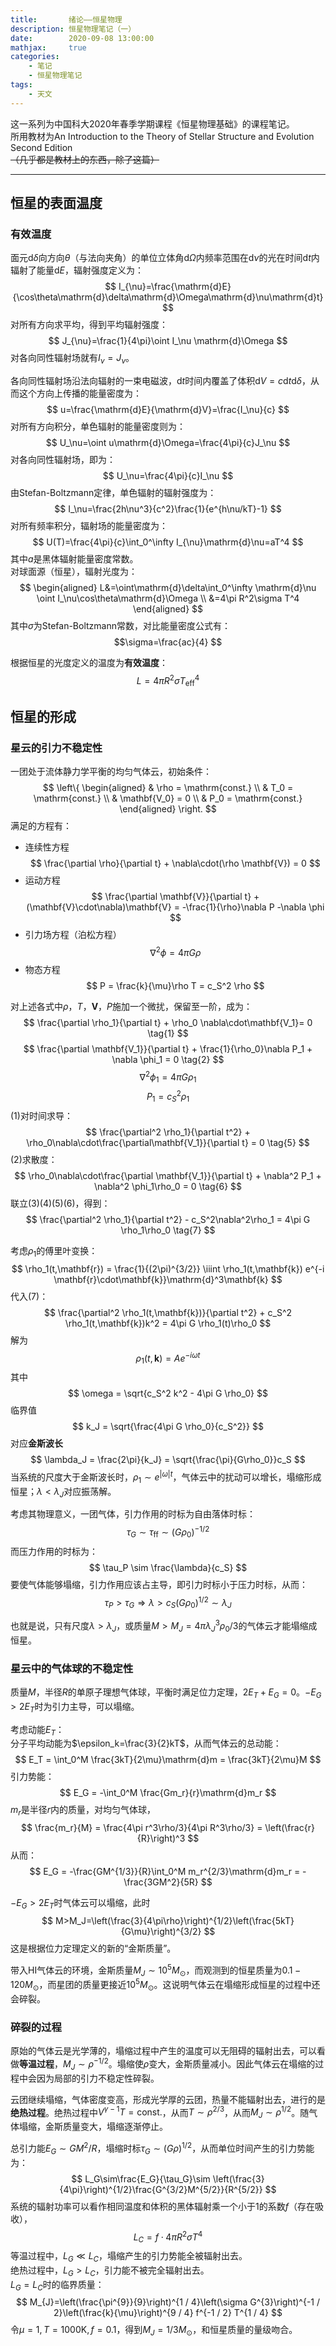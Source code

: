 ```yaml
---
title:       绪论——恒星物理
description: 恒星物理笔记（一）
date:        2020-09-08 13:00:00
mathjax:     true
categories:
    - 笔记
    - 恒星物理笔记
tags:
    - 天文
---
```


这一系列为中国科大2020年春季学期课程《恒星物理基础》的课程笔记。  
所用教材为An Introduction to the Theory of Stellar Structure and Evolution Second Edition  
~~（几乎都是教材上的东西，除了这篇）~~

---

## 恒星的表面温度

### 有效温度
面元$\mathrm{d}\delta$向方向$\theta$（与法向夹角）的单位立体角$\mathrm{d}\Omega$内频率范围在$\mathrm{d}\nu$的光在时间$\mathrm{d}t$内辐射了能量$\mathrm{d}E$，辐射强度定义为：
$$ I_{\nu}=\frac{\mathrm{d}E}{\cos\theta\mathrm{d}\delta\mathrm{d}\Omega\mathrm{d}\nu\mathrm{d}t} $$
对所有方向求平均，得到平均辐射强度：
$$ J_{\nu}=\frac{1}{4\pi}\oint I_\nu \mathrm{d}\Omega $$
对各向同性辐射场就有$I_{\nu}=J_{\nu}$。

各向同性辐射场沿法向辐射的一束电磁波，$\mathrm{d}t$时间内覆盖了体积$\mathrm{d}V=c\mathrm{d}t\mathrm{d}\delta$，从而这个方向上传播的能量密度为：
$$ u=\frac{\mathrm{d}E}{\mathrm{d}V}=\frac{I_\nu}{c} $$
对所有方向积分，单色辐射的能量密度则为：
$$ U_\nu=\oint u\mathrm{d}\Omega=\frac{4\pi}{c}J_\nu $$
对各向同性辐射场，即为：
$$ U_\nu=\frac{4\pi}{c}I_\nu $$
由Stefan-Boltzmann定律，单色辐射的辐射强度为：
$$ I_\nu=\frac{2h\nu^3}{c^2}\frac{1}{e^{h\nu/kT}-1} $$
对所有频率积分，辐射场的能量密度为：
$$ U(T)=\frac{4\pi}{c}\int_0^\infty I_{\nu}\mathrm{d}\nu=aT^4 $$
其中$a$是黑体辐射能量密度常数。  
对球面源（恒星），辐射光度为：
$$
\begin{aligned}
    L&=\oint\mathrm{d}\delta\int_0^\infty \mathrm{d}\nu \oint I_\nu\cos\theta\mathrm{d}\Omega
    \\
    &=4\pi R^2\sigma T^4
\end{aligned}
$$
其中$\sigma$为Stefan-Boltzmann常数，对比能量密度公式有：
$$\sigma=\frac{ac}{4} $$

根据恒星的光度定义的温度为**有效温度**：
$$ L = 4\pi R^2 \sigma T_{\mathrm{eff}}^4 $$

## 恒星的形成

### 星云的引力不稳定性

一团处于流体静力学平衡的均匀气体云，初始条件：
$$
\left\{
\begin{aligned}
    & \rho = \mathrm{const.} \\
    & T_0 = \mathrm{const.} \\
    & \mathbf{V_0} = 0 \\
    & P_0 = \mathrm{const.}
\end{aligned}
\right.
$$
满足的方程有：
- 连续性方程
  $$ \frac{\partial \rho}{\partial t} + \nabla\cdot(\rho \mathbf{V}) = 0 $$
- 运动方程
  $$ \frac{\partial \mathbf{V}}{\partial t} + (\mathbf{V}\cdot\nabla)\mathbf{V} = -\frac{1}{\rho}\nabla P -\nabla \phi $$
- 引力场方程（泊松方程）
  $$ \nabla^2\phi = 4\pi G\rho $$
- 物态方程
  $$ P = \frac{k}{\mu}\rho T = c_S^2 \rho $$

对上述各式中$\rho$，$T$，$\mathbf{V}$，$P$施加一个微扰，保留至一阶，成为：
$$ \frac{\partial \rho_1}{\partial t} + \rho_0 \nabla\cdot\mathbf{V_1}= 0 \tag{1} $$
$$ \frac{\partial \mathbf{V_1}}{\partial t} + \frac{1}{\rho_0}\nabla P_1 + \nabla \phi_1 = 0 \tag{2} $$
$$ \nabla^2\phi_1 = 4\pi G \rho_1 \tag{3} $$
$$ P_1 = c_S^2 \rho_1 \tag{4} $$
(1)对时间求导：
$$ \frac{\partial^2 \rho_1}{\partial t^2} + \rho_0\nabla\cdot\frac{\partial\mathbf{V_1}}{\partial t} = 0 \tag{5} $$
(2)求散度：
$$ \rho_0\nabla\cdot\frac{\partial \mathbf{V_1}}{\partial t} + \nabla^2 P_1 + \nabla^2 \phi_1\rho_0 = 0 \tag{6} $$
联立(3)(4)(5)(6)，得到：
$$ \frac{\partial^2 \rho_1}{\partial t^2} - c_S^2\nabla^2\rho_1 = 4\pi G \rho_1\rho_0 \tag{7} $$

考虑$\rho_1$的傅里叶变换：
$$ \rho_1(t,\mathbf{r}) = \frac{1}{(2\pi)^{3/2}} \iiint \rho_1(t,\mathbf{k}) e^{-i \mathbf{r}\cdot\mathbf{k}}\mathrm{d}^3\mathbf{k} $$
代入(7)：
$$ \frac{\partial^2 \rho_1(t,\mathbf{k})}{\partial t^2} + c_S^2 \rho_1(t,\mathbf{k})k^2 = 4\pi G \rho_1(t)\rho_0 $$
解为
$$ \rho_1(t,\mathbf{k}) = Ae^{-i\omega t} $$
其中
$$ \omega = \sqrt{c_S^2 k^2 - 4\pi G \rho_0} $$
临界值
$$ k_J = \sqrt{\frac{4\pi G \rho_0}{c_S^2}} $$
对应**金斯波长**
$$ \lambda_J = \frac{2\pi}{k_J} = \sqrt{\frac{\pi}{G\rho_0}}c_S $$
当系统的尺度大于金斯波长时，$\rho_1\sim e^{|\omega|t}$，气体云中的扰动可以增长，塌缩形成恒星；$\lambda<\lambda_J$对应振荡解。

考虑其物理意义，一团气体，引力作用的时标为自由落体时标：
$$ \tau_G \sim \tau_{\mathrm{ff}} \sim (G\rho_0)^{-1/2} $$
而压力作用的时标为：
$$ \tau_P \sim \frac{\lambda}{c_S} $$
要使气体能够塌缩，引力作用应该占主导，即引力时标小于压力时标，从而：
$$  \tau_P > \tau_G \Rightarrow \lambda > c_S(G\rho_0)^{1/2} \sim \lambda_J $$

也就是说，只有尺度$\lambda>\lambda_J$，或质量$M>M_J=4\pi\lambda_J^3\rho_0/3$的气体云才能塌缩成恒星。

### 星云中的气体球的不稳定性

质量$M$，半径$R$的单原子理想气体球，平衡时满足位力定理，$2E_T+E_G=0$。$-E_G>2E_T$时为引力主导，可以塌缩。

考虑动能$E_T$：  
分子平均动能为$\epsilon_k=\frac{3}{2}kT$，从而气体云的总动能：
$$ E_T = \int_0^M \frac{3kT}{2\mu}\mathrm{d}m = \frac{3kT}{2\mu}M $$
引力势能：
$$ E_G = -\int_0^M \frac{Gm_r}{r}\mathrm{d}m_r $$
$m_r$是半径$r$内的质量，对均匀气体球，
$$ \frac{m_r}{M} = \frac{4\pi r^3\rho/3}{4\pi R^3\rho/3} = \left(\frac{r}{R}\right)^3 $$
从而：
$$ E_G = -\frac{GM^{1/3}}{R}\int_0^M m_r^{2/3}\mathrm{d}m_r = -\frac{3GM^2}{5R} $$

$-E_G>2E_T$时气体云可以塌缩，此时
$$ M>M_J=\left(\frac{3}{4\pi\rho}\right)^{1/2}\left(\frac{5kT}{G\mu}\right)^{3/2} $$
这是根据位力定理定义的新的“金斯质量”。

带入HI气体云的环境，金斯质量$M_J\sim 10^5M_{\odot}$，而观测到的恒星质量为$0.1-120M_\odot$，而星团的质量更接近$10^5M_{\odot}$。这说明气体云在塌缩形成恒星的过程中还会碎裂。

### 碎裂的过程

原始的气体云是光学薄的，塌缩过程中产生的温度可以无阻碍的辐射出去，可以看做**等温过程**，$M_J\sim\rho^{-1/2}$。塌缩使$\rho$变大，金斯质量减小。因此气体云在塌缩的过程中会因为局部的引力不稳定性碎裂。

云团继续塌缩，气体密度变高，形成光学厚的云团，热量不能辐射出去，进行的是**绝热过程**。绝热过程中$V^{\gamma-1}T=\mathrm{const.}$，从而$T\sim\rho^{2/3}$，从而$M_J\sim\rho^{1/2}$。随气体塌缩，金斯质量变大，塌缩逐渐停止。

总引力能$E_G\sim GM^2/R$，塌缩时标$\tau_G\sim(G\rho)^{1/2}$，从而单位时间产生的引力势能为：
$$ L_G\sim\frac{E_G}{\tau_G}\sim \left(\frac{3}{4\pi}\right)^{1/2}\frac{G^{3/2}M^{5/2}}{R^{5/2}} $$
系统的辐射功率可以看作相同温度和体积的黑体辐射乘一个小于1的系数$f$（存在吸收），
$$ L_C = f \cdot 4\pi R^2 \sigma T^4 $$
等温过程中，$L_G\ll L_C$，塌缩产生的引力势能全被辐射出去。  
绝热过程中，$L_G>L_C$，引力能不被完全辐射出去。  
$L_G=L_C$时的临界质量：
$$ M_{J}=\left(\frac{\pi^{9}}{9}\right)^{1 / 4}\left(\sigma G^{3}\right)^{-1 / 2}\left(\frac{k}{\mu}\right)^{9 / 4} f^{-1 / 2} T^{1 / 4} $$
令$\mu=1,T=1000\mathrm{K},f=0.1$，得到$M_J=1/3M_{\odot}$，和恒星质量的量级吻合。